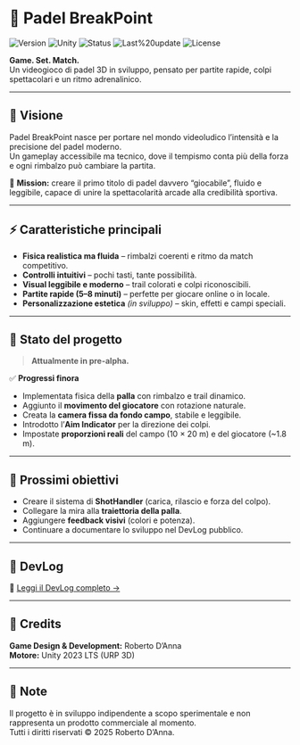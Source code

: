 # 🎾 Padel BreakPoint  
![Version](https://img.shields.io/badge/version-pre--alpha-blue)
![Unity](https://img.shields.io/badge/engine-Unity%202023%20LTS-orange)
![Status](https://img.shields.io/badge/status-active-success)
![Last%20update](https://img.shields.io/badge/updated-09%20Oct%202025-lightgrey)
![License](https://img.shields.io/badge/license-proprietary-red)


**Game. Set. Match.**  
Un videogioco di padel 3D in sviluppo, pensato per partite rapide, colpi spettacolari e un ritmo adrenalinico.  

---

## 🧭 Visione
Padel BreakPoint nasce per portare nel mondo videoludico l’intensità e la precisione del padel moderno.  
Un gameplay accessibile ma tecnico, dove il tempismo conta più della forza e ogni rimbalzo può cambiare la partita.

🎯 **Mission:** creare il primo titolo di padel davvero “giocabile”, fluido e leggibile, capace di unire la spettacolarità arcade alla credibilità sportiva.

---

## ⚡ Caratteristiche principali
- **Fisica realistica ma fluida** – rimbalzi coerenti e ritmo da match competitivo.  
- **Controlli intuitivi** – pochi tasti, tante possibilità.  
- **Visual leggibile e moderno** – trail colorati e colpi riconoscibili.  
- **Partite rapide (5–8 minuti)** – perfette per giocare online o in locale.  
- **Personalizzazione estetica** *(in sviluppo)* – skin, effetti e campi speciali.  

---

## 🧱 Stato del progetto
> **Attualmente in pre-alpha.**

✅ **Progressi finora**
- Implementata fisica della **palla** con rimbalzo e trail dinamico.  
- Aggiunto il **movimento del giocatore** con rotazione naturale.  
- Creata la **camera fissa da fondo campo**, stabile e leggibile.  
- Introdotto l’**Aim Indicator** per la direzione dei colpi.  
- Impostate **proporzioni reali** del campo (10 × 20 m) e del giocatore (~1.8 m).  

---

## 🚧 Prossimi obiettivi
- Creare il sistema di **ShotHandler** (carica, rilascio e forza del colpo).  
- Collegare la mira alla **traiettoria della palla**.  
- Aggiungere **feedback visivi** (colori e potenza).  
- Continuare a documentare lo sviluppo nel DevLog pubblico.

---

## 💬 DevLog
📘 [Leggi il DevLog completo →](./DEVLOG.md)

---

## 👤 Credits
**Game Design & Development:** Roberto D’Anna  
**Motore:** Unity 2023 LTS (URP 3D)

---

## 📜 Note
Il progetto è in sviluppo indipendente a scopo sperimentale e non rappresenta un prodotto commerciale al momento.  
Tutti i diritti riservati © 2025 Roberto D’Anna.
